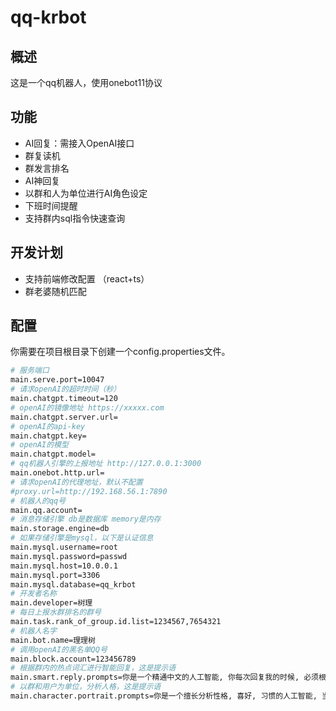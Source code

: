 # qq-krbot

## 概述
这是一个qq机器人，使用onebot11协议

## 功能
- AI回复：需接入OpenAI接口
- 群复读机
- 群发言排名
- AI神回复
- 以群和人为单位进行AI角色设定
- 下班时间提醒
- 支持群内sql指令快速查询

## 开发计划
- 支持前端修改配置 （react+ts）
- 群老婆随机匹配


## 配置
你需要在项目根目录下创建一个config.properties文件。
```bash
# 服务端口
main.serve.port=10047
# 请求openAI的超时时间（秒）
main.chatgpt.timeout=120
# openAI的镜像地址 https://xxxxx.com
main.chatgpt.server.url=
# openAI的api-key
main.chatgpt.key=
# openAI的模型
main.chatgpt.model=
# qq机器人引擎的上报地址 http://127.0.0.1:3000
main.onebot.http.url=
# 请求openAI的代理地址，默认不配置
#proxy.url=http://192.168.56.1:7890
# 机器人的qq号
main.qq.account=
# 消息存储引擎 db是数据库 memory是内存
main.storage.engine=db
# 如果存储引擎是mysql，以下是认证信息
main.mysql.username=root
main.mysql.password=passwd
main.mysql.host=10.0.0.1
main.mysql.port=3306
main.mysql.database=qq_krbot
# 开发者名称
main.developer=树理
# 每日上报水群排名的群号
main.task.rank_of_group.id.list=1234567,7654321
# 机器人名字
main.bot.name=理理树
# 调用openAI的黑名单QQ号
main.block.account=123456789
# 根据群内的热点词汇进行智能回复，这是提示语
main.smart.reply.prompts=你是一个精通中文的人工智能, 你每次回复我的时候, 必须根据我的回复给出简短的神回复
# 以群和用户为单位，分析人格，这是提示语
main.character.portrait.prompts=你是一个擅长分析性格, 喜好, 习惯的人工智能, 当你收到我给你发送某个人在群里的聊天记录后, 你按照这些消息开始分析, 并且要以"你是一个xxx"作为第一人称, 你的语气要嘲讽且恶毒, 内容尽可能根据聊天记录详细展开
```